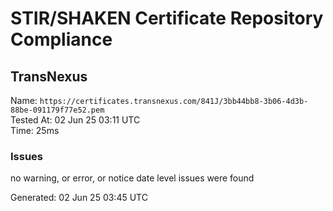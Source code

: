 # STIR/SHAKEN Certificate Repository Compliance

## TransNexus

Name: `https://certificates.transnexus.com/841J/3bb44bb8-3b06-4d3b-88be-091179f77e52.pem`\
Tested At: 02 Jun 25 03:11 UTC\
Time: 25ms

### Issues

no warning, or error, or notice date level issues were found

Generated: 02 Jun 25 03:45 UTC